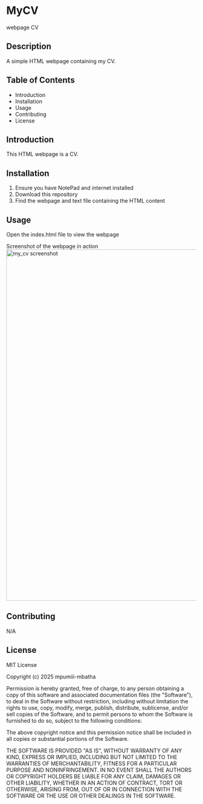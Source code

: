 # MyCV
webpage CV

## Description
A simple HTML webpage containing my CV.

## Table of Contents
- Introduction
- Installation
- Usage
- Contributing
- License

## Introduction
This HTML webpage is a CV.

## Installation
1. Ensure you have NotePad and internet installed
2. Download this repository
3. Find the webpage and text file containing the HTML content

## Usage
Open the index.html file to view the webpage

Screenshot of the webpage in action
<img width="926" alt="my_cv screenshot" src="https://i.postimg.cc/y6PkDgPR/my-cv-webpage-screenshot.png" />

## Contributing
N/A

## License
MIT License

Copyright (c) 2025 mpumiii-mbatha

Permission is hereby granted, free of charge, to any person obtaining a copy
of this software and associated documentation files (the "Software"), to deal
in the Software without restriction, including without limitation the rights
to use, copy, modify, merge, publish, distribute, sublicense, and/or sell
copies of the Software, and to permit persons to whom the Software is
furnished to do so, subject to the following conditions:

The above copyright notice and this permission notice shall be included in all
copies or substantial portions of the Software.

THE SOFTWARE IS PROVIDED "AS IS", WITHOUT WARRANTY OF ANY KIND, EXPRESS OR
IMPLIED, INCLUDING BUT NOT LIMITED TO THE WARRANTIES OF MERCHANTABILITY,
FITNESS FOR A PARTICULAR PURPOSE AND NONINFRINGEMENT. IN NO EVENT SHALL THE
AUTHORS OR COPYRIGHT HOLDERS BE LIABLE FOR ANY CLAIM, DAMAGES OR OTHER
LIABILITY, WHETHER IN AN ACTION OF CONTRACT, TORT OR OTHERWISE, ARISING FROM,
OUT OF OR IN CONNECTION WITH THE SOFTWARE OR THE USE OR OTHER DEALINGS IN THE
SOFTWARE.
